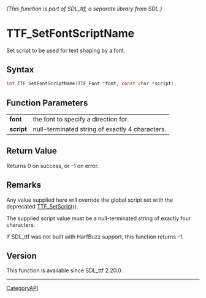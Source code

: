 ###### (This function is part of SDL_ttf, a separate library from SDL.)
# TTF_SetFontScriptName

Set script to be used for text shaping by a font.

## Syntax

```c
int TTF_SetFontScriptName(TTF_Font *font, const char *script);

```

## Function Parameters

|                |                                                 |
| -------------- | ----------------------------------------------- |
| **font**       | the font to specify a direction for.            |
| **script**     | null-terminated string of exactly 4 characters. |

## Return Value

Returns 0 on success, or -1 on error.

## Remarks

Any value supplied here will override the global script set with the
deprecated [TTF_SetScript](TTF_SetScript.md)().

The supplied script value must be a null-terminated string of exactly four
characters.

If SDL_ttf was not built with HarfBuzz support, this function returns -1.

## Version

This function is available since SDL_ttf 2.20.0.

----
[CategoryAPI](CategoryAPI.md)
